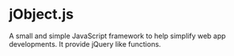 jObject.js
==========

A small and simple JavaScript framework to help simplify web app developments. It provide jQuery like functions.
